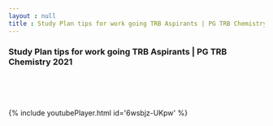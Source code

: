 ```yaml
---
layout : null
title : Study Plan tips for work going TRB Aspirants | PG TRB Chemistry 2021
---
```

<h3>Study Plan tips for work going TRB Aspirants | PG TRB Chemistry 2021</h3><br>
<br><p></p><br>
{% include youtubePlayer.html id='6wsbjz-UKpw' %}<br>